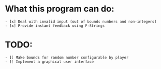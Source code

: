 # What this program can do:
    - [x] Deal with invalid input (out of bounds numbers and non-integers) - [x] Provide instant feedback using F-Strings

# TODO:
    - [] Make bounds for random number configurable by player
    - [] Implement a graphical user interface
